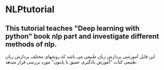 # NLPtutorial
This tutorial teaches "Deep learning with python" book nlp part and investigate different methods of nlp.
-
این فایل آموزشی پردازش زبان طبیعی می باشد که روشهای مختلف پردازش زبان طبیعی کتاب "آموزش یادگیری عمیق با پایتون" مورد بررسی قرار میدهد.

